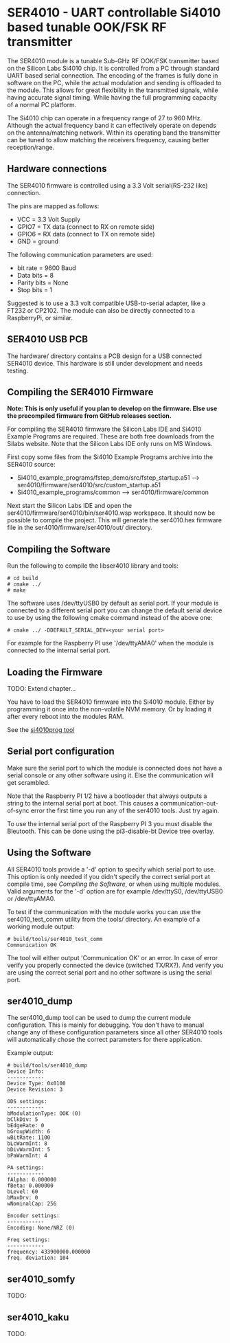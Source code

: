 SER4010 - UART controllable Si4010 based tunable OOK/FSK RF transmitter
=======================================================================
The SER4010 module is a tunable Sub-GHz RF OOK/FSK transmitter based on the
Silicon Labs Si4010 chip. It is controlled from a PC through standard UART
based serial connection. The encoding of the frames is fully done in software
on the PC, while the actual modulation and sending is offloaded to the module.
This allows for great flexibility in the transmitted signals, while having
accurate signal timing. While having the full programming capacity of a normal
PC platform.

The Si4010 chip can operate in a frequency range of 27 to 960 MHz. Although the
actual frequency band it can effectively operate on depends on the
antenna/matching network. Within its operating band the transmitter can be
tuned to allow matching the receivers frequency, causing better
reception/range.

Hardware connections
--------------------
The SER4010 firmware is controlled using a 3.3 Volt serial(RS-232 like)
connection.

The pins are mapped as follows:

  * VCC   = 3.3 Volt Supply
  * GPIO7 = TX data (connect to RX on remote side)
  * GPIO6 = RX data (connect to TX on remote side)
  * GND   = ground

The following communication parameters are used:

  * bit rate = 9600 Baud
  * Data bits = 8
  * Parity bits = None
  * Stop bits = 1

Suggested is to use a 3.3 volt compatible USB-to-serial adapter, like a FT232
or CP2102. The module can also be directly connected to a RaspberryPi, or
similar.

## SER4010 USB PCB
The hardware/ directory contains a PCB design for a USB connected SER4010
device. This hardware is still under development and needs testing.

Compiling the SER4010 Firmware
------------------------------
**Note: This is only useful if you plan to develop on the firmware. Else use
the precompiled firmware from GitHub releases section.**

For compiling the SER4010 firmware the Silicon Labs IDE and Si4010 Example
Programs are required. These are both free downloads from the Silabs website.
Note that the Silicon Labs IDE only runs on MS Windows.

First copy some files from the Si4010 Example Programs archive into the SER4010
source:

  * Si4010\_example\_programs/fstep\_demo/src/fstep\_startup.a51 --> ser4010/firmware/ser4010/src/custom\_startup.a51
  * Si4010\_example\_programs/common --> ser4010/firmware/common

Next start the Silicon Labs IDE and open the
ser4010/firmware/ser4010/bin/ser4010.wsp workspace. It should now be possible
to compile the project. This will generate the ser4010.hex firmware file in the
ser4010/firmware/ser4010/out/ directory.

Compiling the Software
----------------------
Run the following to compile the libser4010 library and tools:

    # cd build
    # cmake ../
    # make

The software uses /dev/ttyUSB0 by default as serial port. If your module is
connected to a different serial port you can change the default serial device
to use by using the following cmake command instead of the above one:

    # cmake ../ -DDEFAULT_SERIAL_DEV=<your serial port>

For example for the Raspberry PI use '/dev/ttyAMA0' when the module is connected
to the internal serial port.

Loading the Firmware
--------------------
TODO: Extend chapter...

You have to load the SER4010 firmware into the Si4010 module. Either by
programming it once into the non-volatile NVM memory. Or by loading it after
every reboot into the modules RAM.

See the [si4010prog tool](https://github.com/dimhoff/si4010prog)

Serial port configuration
-------------------------
Make sure the serial port to which the module is connected does not have a
serial console or any other software using it. Else the communication will get
scrambled.

Note that the Raspberry PI 1/2 have a bootloader that always outputs a string
to the internal serial port at boot. This causes a communication-out-of-sync
error the first time you run any of the ser4010 tools. Just try again.

To use the internal serial port of the Raspberry PI 3 you must disable the
Bleutooth. This can be done using the pi3-disable-bt Device tree overlay.

Using the Software
------------------
All SER4010 tools provide a '-d' option to specify which serial port to use.
This option is only needed if you didn't specify the correct serial port at
compile time, see *Compiling the Software*, or when using multiple modules.
Valid arguments for the '-d' option are for example /dev/ttyS0, /dev/ttyUSB0 or
/dev/ttyAMA0.

To test if the communication with the module works you can use the
ser4010_test_comm utility from the tools/ directory. An example of a working
module output:

    # build/tools/ser4010_test_comm
    Communication OK

The tool will either output 'Communication OK' or an error. In case of error
verify you properly connected the device (switched TX/RX?). And verify you are
using the correct serial port and no other software is using the serial port.

## ser4010_dump
The ser4010_dump tool can be used to dump the current module configuration.
This is mainly for debugging. You don't have to manual change any of these
configuration parameters since all other SER4010 tools will automatically chose
the correct parameters for there application.

Example output:

    # build/tools/ser4010_dump
    Device Info:
    ------------
    Device Type: 0x0100
    Device Revision: 3
    
    ODS settings:
    ------------
    bModulationType: OOK (0)
    bClkDiv: 5
    bEdgeRate: 0
    bGroupWidth: 6
    wBitRate: 1100
    bLcWarmInt: 8
    bDivWarmInt: 5
    bPaWarmInt: 4
    
    PA settings:
    ------------
    fAlpha: 0.000000
    fBeta: 0.000000
    bLevel: 60
    bMaxDrv: 0
    wNominalCap: 256
    
    Encoder settings:
    ------------
    Encoding: None/NRZ (0)
    
    Freq settings:
    ------------
    frequency: 433900000.000000
    freq. deviation: 104

## ser4010_somfy
TODO:

## ser4010_kaku
TODO:
